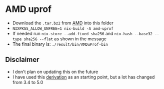 # AMD uprof
* Download the `.tar.bz2` from [AMD](https://www.amd.com/pt/developer/uprof.html) into this folder
* `NIXPKGS_ALLOW_UNFREE=1 nix-build -A amd-uprof`
* If needed run `nix-store --add-fixed sha256` and `nix-hash --base32 --type sha256 --flat` as shown in the message
* The final binary is: `./result/bin/AMDuProf-bin`

## Disclaimer
* I don't plan on updating this on the future
* I have used this [derivation](https://github.com/Qubasa/nixpkgs/blob/a29b3eb0f12236ddd5be13587a561ac6f94cd799/pkgs/os-specific/linux/uprof/default.nix) as an starting point, but a lot has changed from 3.4 to 5.0